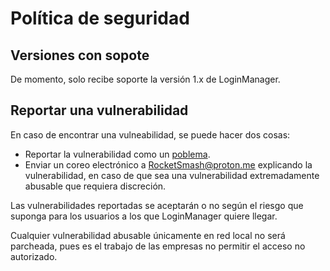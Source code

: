 # Política de seguridad

## Versiones con sopote

De momento, solo recibe soporte la versión 1.x de LoginManager.

## Reportar una vulnerabilidad

En caso de encontrar una vulneabilidad, se puede hacer dos cosas:
- Reportar la vulnerabilidad como un [poblema](https://github.com/RocketSmash9000/LoginManager/issues).
- Enviar un coreo electrónico a RocketSmash@proton.me explicando la vulnerabilidad, en caso de que sea una vulnerabilidad extremadamente abusable que requiera discreción.

Las vulnerabilidades reportadas se aceptarán o no según el riesgo que suponga para los usuarios a los que LoginManager quiere llegar.

Cualquier vulnerabilidad abusable únicamente en red local no será parcheada, pues es el trabajo de las empresas no permitir el acceso no autorizado.
